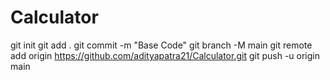 # Calculator
git init
git add .
git commit -m "Base Code"
git branch -M main
git remote add origin https://github.com/adityapatra21/Calculator.git
git push -u origin main
